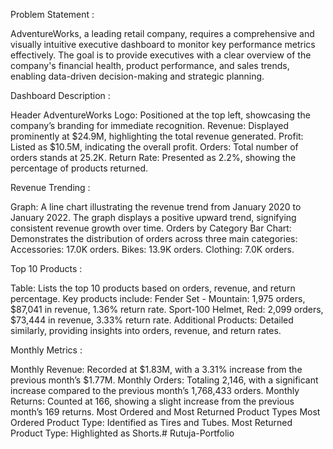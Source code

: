 Problem Statement :

AdventureWorks, a leading retail company, requires a comprehensive and visually intuitive executive dashboard to monitor key performance metrics effectively. The goal is to provide executives with a clear overview of the company's financial health, product performance, and sales trends, enabling data-driven decision-making and strategic planning.

Dashboard Description :

Header
AdventureWorks Logo: Positioned at the top left, showcasing the company’s branding for immediate recognition.
Revenue: Displayed prominently at $24.9M, highlighting the total revenue generated.
Profit: Listed as $10.5M, indicating the overall profit.
Orders: Total number of orders stands at 25.2K.
Return Rate: Presented as 2.2%, showing the percentage of products returned.

Revenue Trending :

Graph: A line chart illustrating the revenue trend from January 2020 to January 2022. The graph displays a positive upward trend, signifying consistent revenue growth over time.
Orders by Category
Bar Chart: Demonstrates the distribution of orders across three main categories:
Accessories: 17.0K orders.
Bikes: 13.9K orders.
Clothing: 7.0K orders.

Top 10 Products :

Table: Lists the top 10 products based on orders, revenue, and return percentage. Key products include:
Fender Set - Mountain: 1,975 orders, $87,041 in revenue, 1.36% return rate.
Sport-100 Helmet, Red: 2,099 orders, $73,444 in revenue, 3.33% return rate.
Additional Products: Detailed similarly, providing insights into orders, revenue, and return rates.

Monthly Metrics :

Monthly Revenue: Recorded at $1.83M, with a 3.31% increase from the previous month’s $1.77M.
Monthly Orders: Totaling 2,146, with a significant increase compared to the previous month’s 1,768,433 orders.
Monthly Returns: Counted at 166, showing a slight increase from the previous month’s 169 returns.
Most Ordered and Most Returned Product Types
Most Ordered Product Type: Identified as Tires and Tubes.
Most Returned Product Type: Highlighted as Shorts.# Rutuja-Portfolio
